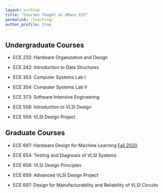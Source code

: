 ```yaml
---
layout: archive
title: "Courses Taught at UMass ECE"
permalink: /teaching/
author_profile: true
---
```


## Undergraduate Courses

- ECE 232:	Hardware Organization and Design

- ECE 242:	Introduction to Data Structures

- ECE 353:	Computer Systems Lab I

- ECE 354:	Computer Systems Lab II

- ECE 373:	Software Intensive Engineering

- ECE 558:	Introduction to VLSI Design

- ECE 559:	VLSI Design Project


## Graduate Courses

- ECE 697:	Hardware Design for Machine Learning [Fall 2020](http://www.ecs.umass.edu/ece697ls)

- ECE 654:	Testing and Diagnosis of VLSI Systems 

- ECE 658:	VLSI Design Principles

- ECE 659:	Advanced VLSI Design Project	

- ECE 697:	Design for Manufacturability and Reliability of VLSI Circuits

